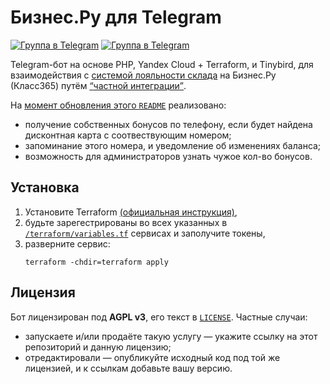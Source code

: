 <h1> Бизнес.Ру для Telegram </h1>

<a href="//t.me/bru_tg"><img src="https://img.shields.io/badge/группа-поддержка-FFFFFF?style=flat-square&logo=telegram&logoColor=white" alt="Группа в Telegram"/></a>
<a href="//t.me/bstilbot"><img src="https://img.shields.io/badge/бот-рабочий_пример-FFFFFF?style=flat-square&logo=telegram&logoColor=white" alt="Группа в Telegram"/></a>

<p> 
Telegram-бот на основе PHP, Yandex Cloud + Terraform, и Tinybird, для взаимодействия с 
<a href="//online.business.ru/vozmozhnosti/sistema-loyalnosti">системой лояльности склада</a> 
на Бизнес.Ру (Класс365) 
путём <a href="//api-online.class365.ru/api-polnoe/podklyuchenie_chastnoj_integratsii/3811"><q>частной интеграции</q></a>.
</p>

<p> На <a href="//github.com/zaboal/tg-bru/commits/main/README.md">момент обновления этого <code>README</code></a> реализовано:
<ul>
    <li>получение собственных бонусов по телефону, если будет найдена дисконтная карта с соотвествующим номером;</li>
    <li>запоминание этого номера, и уведомление об изменениях баланса;</li>
    <li>возможность для администраторов узнать чужое кол-во бонусов.</li>
</ul>
</p>

<h2> Установка </h2>

<ol>
    <li>Установите Terraform <a href="https://developer.hashicorp.com/terraform/install">(официальная инструкция)</a>,</li>
    <li>будьте зарегестрированы во всех указанных в <a href="/terraform/variables.tf"><code>/terraform/variables.tf</code></a> сервисах и заполучите токены,</li>
    <li>разверните сервис: <pre><code>terraform -chdir=terraform apply</code></pre></li>
</ol>

<h2> Лицензия </h2>

<p>
Бот лицензирован под <b>AGPL v3</b>, 
его текст в <a href="LICENSE"><code>LICENSE</code></a>. 
Частные случаи: 
<ul>
    <li>запускаете и/или продаёте такую услугу — укажите ссылку на этот репозиторий и данную лицензию;</li>
    <li>отредактировали — опубликуйте исходный код под той же лицензией, и к ссылкам добавьте вашу версию.</li>
</ul>
</p>